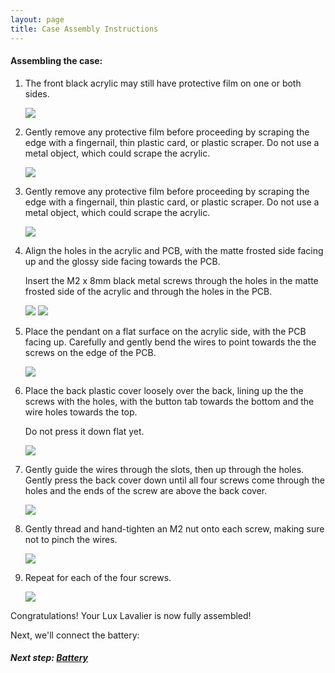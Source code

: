 ```yaml
---
layout: page
title: Case Assembly Instructions
---
```


#### Assembling the case:

1. The front black acrylic may still have protective film on one or both sides.

   <img src="/assets/img/assembly/case/PXL_20220701_221516361.jpeg" class="img-thumbnail" />

1. Gently remove any protective film before proceeding by scraping the edge with a
   fingernail, thin plastic card, or plastic scraper. Do not use a metal object,
   which could scrape the acrylic.

   <img src="/assets/img/assembly/case/PXL_20220701_221601286.jpeg" class="img-thumbnail" />

1. Gently remove any protective film before proceeding by scraping the edge with a
   fingernail, thin plastic card, or plastic scraper. Do not use a metal object,
   which could scrape the acrylic.

   <img src="/assets/img/assembly/case/PXL_20220701_223651398.jpeg" class="img-thumbnail" />

1. Align the holes in the acrylic and PCB, with the matte frosted side facing up and
   the glossy side facing towards the PCB.

   Insert the M2 x 8mm black metal screws through the holes in the matte frosted side
   of the acrylic and through the holes in the PCB.

   <img src="/assets/img/assembly/case/PXL_20220701_223655049.jpeg" class="img-thumbnail" />

   <img src="/assets/img/assembly/case/PXL_20220701_223651398.jpeg" class="img-thumbnail" />

1. Place the pendant on a flat surface on the acrylic side, with the PCB facing up.
   Carefully and gently bend the wires to point towards the the screws on the edge of the PCB.

   <img src="/assets/img/assembly/case/PXL_20220701_223709050.jpeg" class="img-thumbnail" />

1. Place the back plastic cover loosely over the back, lining up the the screws with the holes,
   with the button tab towards the bottom and the wire holes towards the top.

   Do not press it down flat yet.

   <img src="/assets/img/assembly/case/PXL_20220701_223723786.jpeg" class="img-thumbnail" />

1. Gently guide the wires through the slots, then up through the holes.
   Gently press the back cover down until all four screws come through the holes
   and the ends of the screw are above the back cover.

   <img src="/assets/img/assembly/case/PXL_20220701_223834774.jpeg" class="img-thumbnail" />

1. Gently thread and hand-tighten an M2 nut onto each screw, making sure not to pinch the wires.

   <img src="/assets/img/assembly/case/PXL_20220701_223937375.jpeg" class="img-thumbnail" />

1. Repeat for each of the four screws.

   <img src="/assets/img/assembly/case/PXL_20220701_224328888.jpeg" class="img-thumbnail" />

Congratulations! Your Lux Lavalier is now fully assembled!

Next, we'll connect the battery:

##### Next step: [Battery](/setup/battery)
